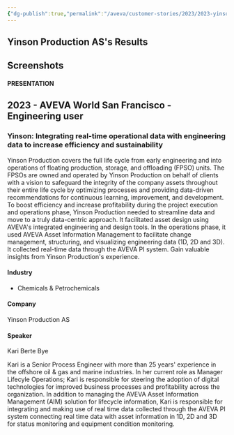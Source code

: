```yaml
---
{"dg-publish":true,"permalink":"/aveva/customer-stories/2023/2023-yinson-production-as-yinson-integrating-real-time-operational-data-with-engineering-data-to-increase-efficiency-and-sustainability/"}
---
```


## Yinson Production AS's Results

## Screenshots

#### PRESENTATION

## 2023 - AVEVA World San Francisco - Engineering user

### Yinson: Integrating real-time operational data with engineering data to increase efficiency and sustainability

Yinson Production covers the full life cycle from early engineering and into operations of floating production, storage, and offloading (FPSO) units. The FPSOs are owned and operated by Yinson Production on behalf of clients with a vision to safeguard the integrity of the company assets throughout their entire life cycle by optimizing processes and providing data-driven recommendations for continuous learning, improvement, and development. To boost efficiency and increase profitability during the project execution and operations phase, Yinson Production needed to streamline data and move to a truly data-centric approach. It facilitated asset design using AVEVA's integrated engineering and design tools. In the operations phase, it used AVEVA Asset Information Management to facilitate change management, structuring, and visualizing engineering data (1D, 2D and 3D). It collected real-time data through the AVEVA PI system. Gain valuable insights from Yinson Production's experience.

#### Industry

- Chemicals & Petrochemicals

#### Company

Yinson Production AS

#### Speaker

Kari Berte Bye

Kari is a Senior Process Engineer with more than 25 years' experience in the offshore oil & gas and marine industries. In her current role as Manager Lifecyle Operations; Kari is responsible for steering the adoption of digital technologies for improved business processes and profitability across the organization. In addition to managing the AVEVA Asset Information Management (AIM) solution for lifecycle information, Kari is responsible for integrating and making use of real time data collected through the AVEVA PI system connecting real time data with asset information in 1D, 2D and 3D for status monitoring and equipment condition monitoring.